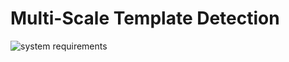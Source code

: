 # Multi-Scale Template Detection
![system requirements](https://img.shields.io/badge/Python-3.7.5-orange)
